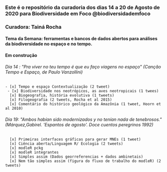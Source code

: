 ### Este é o repositório da curadoria dos dias 14 a 20 de Agosto de 2020 para Biodiversidade em Foco @biodiversidademfoco
### Curadora: Tainá Rocha
#### Tema da Semana: ferramentas e bancos de dados abertos para análises da biodiversidade no espaço e no tempo. 
#### Em construção

###### Dia 14 : "Pra viver no teu tempo é que eu faço viagens no espaço" (Canção Tempo e Espaço, de Paulo Vanzollini) 

    - [x] Tempo e espaço Contextualização (2 tweet)  
     - [x] Biodiversidade nos neotrópicos, as aves neotropicais (1 twees)
      [x] Biogeografia, história evolutiva (1 tweets)
      [x] Filogeografia (2 tweets, Rocha et al 2015)
      [x] Comentário do histórico geológico da Amazônia (1 tweet, Hoorn et al 2010)
      
      
      
###### Dia 19: "Ambos habían sido modernizados y no tenían nada de tenebrosos." (Márquez,Gabirel. 'Espantos de agosto'. Doce cuentos peregrinos 1992)
      
      [x] Primeiras interfaces gráficas para gerar MNEs (1 tweet) 
      [x] Ciência aberta/Linguagem R/ Ecologia (2 tweets)
      [x] modleR pckg
      [x] modleR integrantes
      [x] Simples assim (Dados georreferencias + dados ambinetais)
      [x] Nem tão simples assim (figura do fluxo de trabalho do modleR) (2 tweets)
      

